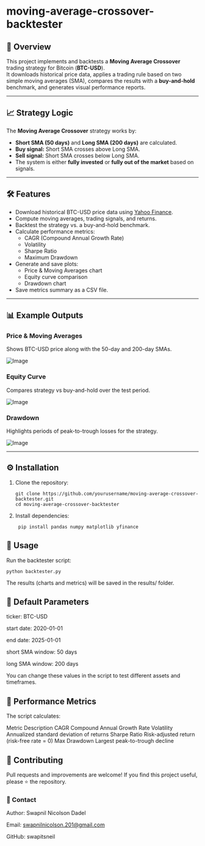 # moving-average-crossover-backtester

## 📌 Overview
This project implements and backtests a **Moving Average Crossover** trading strategy for Bitcoin (**BTC-USD**).  
It downloads historical price data, applies a trading rule based on two simple moving averages (SMA), compares the results with a **buy-and-hold** benchmark, and generates visual performance reports.

---

## 📈 Strategy Logic
The **Moving Average Crossover** strategy works by:
- **Short SMA (50 days)** and **Long SMA (200 days)** are calculated.
- **Buy signal:** Short SMA crosses above Long SMA.
- **Sell signal:** Short SMA crosses below Long SMA.
- The system is either **fully invested** or **fully out of the market** based on signals.

---

## 🛠 Features
- Download historical BTC-USD price data using [Yahoo Finance](https://pypi.org/project/yfinance/).
- Compute moving averages, trading signals, and returns.
- Backtest the strategy vs. a buy-and-hold benchmark.
- Calculate performance metrics:
  - CAGR (Compound Annual Growth Rate)
  - Volatility
  - Sharpe Ratio
  - Maximum Drawdown
- Generate and save plots:
  - Price & Moving Averages chart
  - Equity curve comparison
  - Drawdown chart
- Save metrics summary as a CSV file.

---


## 📊 Example Outputs
### Price & Moving Averages
Shows BTC-USD price along with the 50-day and 200-day SMAs.

![Image](https://github.com/user-attachments/assets/815180a7-5b0c-40aa-b534-ecd946d1b22d)

### Equity Curve
Compares strategy vs buy-and-hold over the test period.

![Image](https://github.com/user-attachments/assets/c9aab24b-a288-465a-948f-44c21a4a8f81)

### Drawdown
Highlights periods of peak-to-trough losses for the strategy.

![Image](https://github.com/user-attachments/assets/149bda53-f1aa-4952-be4d-fbaa57b45885)

---

## ⚙️ Installation
1. Clone the repository:
   
       git clone https://github.com/yourusername/moving-average-crossover-backtester.git
       cd moving-average-crossover-backtester
   
2. Install dependencies:

        pip install pandas numpy matplotlib yfinance

   
## 🚀 Usage
Run the backtester script:

    python backtester.py
The results (charts and metrics) will be saved in the results/ folder.

## 📅 Default Parameters
ticker: BTC-USD

start date: 2020-01-01

end date: 2025-01-01

short SMA window: 50 days

long SMA window: 200 days

You can change these values in the script to test different assets and timeframes.

## 📌 Performance Metrics
The script calculates:

Metric	Description
CAGR	Compound Annual Growth Rate
Volatility	Annualized standard deviation of returns
Sharpe Ratio	Risk-adjusted return (risk-free rate = 0)
Max Drawdown	Largest peak-to-trough decline


## 🤝 Contributing
Pull requests and improvements are welcome!
If you find this project useful, please ⭐ the repository.

### 📧 Contact
Author: Swapnil Nicolson Dadel

Email: swapnilnicolson.201@gmail.com

GitHub: swapitsneil

